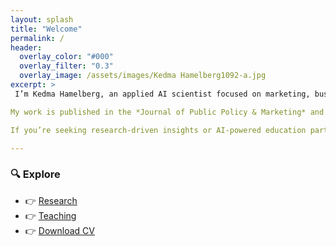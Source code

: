 ```yaml
---
layout: splash
title: "Welcome"
permalink: /
header:
  overlay_color: "#000"
  overlay_filter: "0.3"
  overlay_image: /assets/images/Kedma Hamelberg1092-a.jpg
excerpt: >
 I’m Kedma Hamelberg, an applied AI scientist focused on marketing, business, and societal impact. My research integrates natural language processing, machine learning, deep learning, and AI agents with predictive and causal inference to analyze how brands and CEOs shape public discourse during crises—ranging from war and sustainability to DEI.

My work is published in the *Journal of Public Policy & Marketing* and has been presented at EMAC and AMS. I bring this expertise into the classroom, where I teach applied AI for marketing and digital strategy to diverse master’s cohorts in business administration.

If you’re seeking research-driven insights or AI-powered education partnerships, [let’s connect](mailto:kedma@hamelberg-ai.com).

---
```


### 🔍 Explore

- 👉 [Research](/research/)
- 👉 [Teaching](/teaching/)
- 👉 [Download CV](/cv/)
